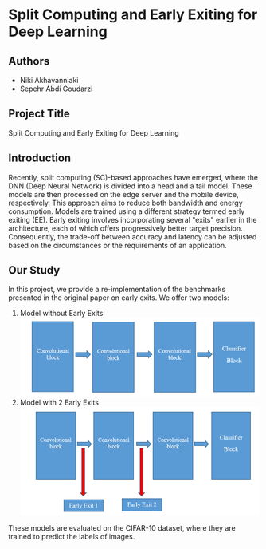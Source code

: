 # Split Computing and Early Exiting for Deep Learning

## Authors
- Niki Akhavanniaki
- Sepehr Abdi Goudarzi

## Project Title
Split Computing and Early Exiting for Deep Learning


## Introduction
Recently, split computing (SC)-based approaches have emerged, where the DNN (Deep Neural Network) is divided into a head and a tail model. These models are then processed on the edge server and the mobile device, respectively. This approach aims to reduce both bandwidth and energy consumption. Models are trained using a different strategy termed early exiting (EE). Early exiting involves incorporating several "exits" earlier in the architecture, each of which offers progressively better target precision. Consequently, the trade-off between accuracy and latency can be adjusted based on the circumstances or the requirements of an application.

## Our Study
In this project, we provide a re-implementation of the benchmarks presented in the original paper on early exits. We offer two models:

1. Model without Early Exits
![1](1.png)
2. Model with 2 Early Exits
![2](2.png)

These models are evaluated on the CIFAR-10 dataset, where they are trained to predict the labels of images.

